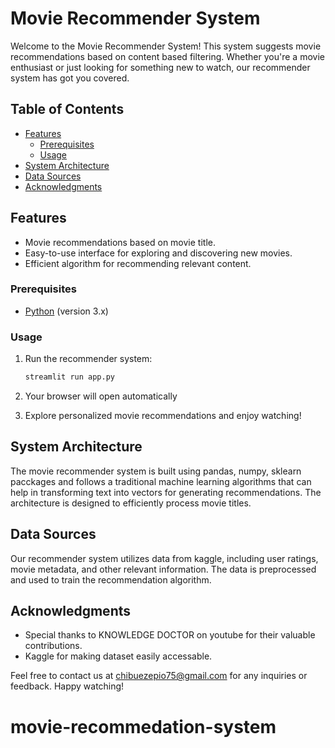 # Movie Recommender System

Welcome to the Movie Recommender System! This system suggests movie recommendations based on content based filtering. Whether you're a movie enthusiast or just looking for something new to watch, our recommender system has got you covered.

## Table of Contents
- [Features](#features)
  - [Prerequisites](#prerequisites)
  - [Usage](#usage)
- [System Architecture](#system-architecture)
- [Data Sources](#data-sources)
- [Acknowledgments](#acknowledgments)

## Features

- Movie recommendations based on movie title.
- Easy-to-use interface for exploring and discovering new movies.
- Efficient algorithm for recommending relevant content.


### Prerequisites

- [Python](https://www.python.org/downloads/) (version 3.x)


### Usage

1. Run the recommender system:

    ```bash
    streamlit run app.py
    ```

2. Your browser will open automatically

3. Explore personalized movie recommendations and enjoy watching!

## System Architecture

The movie recommender system is built using pandas, numpy, sklearn pacckages and follows a  traditional machine learning algorithms that can help in transforming text into vectors for generating recommendations. The architecture is designed to efficiently process movie titles.


## Data Sources

Our recommender system utilizes data from kaggle, including user ratings, movie metadata, and other relevant information. The data is preprocessed and used to train the recommendation algorithm.

## Acknowledgments

- Special thanks to KNOWLEDGE DOCTOR on youtube for their valuable contributions.
- Kaggle for making dataset easily accessable.


Feel free to contact us at chibuezepio75@gmail.com for any inquiries or feedback. Happy watching!
# movie-recommedation-system
 
